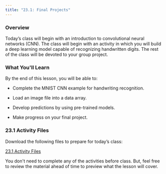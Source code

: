 ```yaml
---
title: "23.1: Final Projects"
---
```


<img style="display: none;" src="https://static.bc-edx.com/data/dl-1-2/m23/lms/img/banner.jpg" alt="lesson banner" />

### Overview

Today’s class will begin with an introduction to convolutional neural networks (CNN). The class will begin with an activity in which you will build a deep learning model capable of recognizing handwritten digits. The rest of the class will be devoted to your group project.

### What You'll Learn

By the end of this lesson, you will be able to:

* Complete the MNIST CNN example for handwriting recognition.

* Load an image file into a data array.

* Develop predictions by using pre-trained models.

* Make progress on your final project.

### 23.1 Activity Files 

Download the following files to prepare for today’s class:

[23.1 Activity Files](https://static.bc-edx.com/data/dl-1-2/m23/lms/activities/Class_1_Activities.zip)

You don't need to complete any of the activities before class. But, feel free to review the material ahead of time to preview what the lesson will cover.
